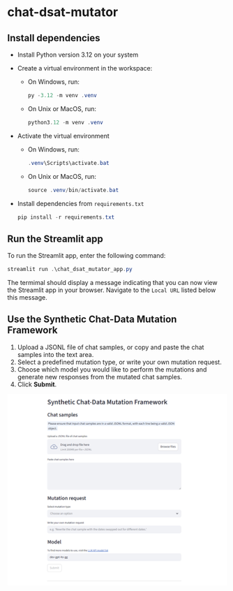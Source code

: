 # chat-dsat-mutator

## Install dependencies
- Install Python version 3.12 on your system
- Create a virtual environment in the workspace:
  - On Windows, run:
    ```powershell
    py -3.12 -m venv .venv
    ```
  - On Unix or MacOS, run:
    ```powershell
    python3.12 -m venv .venv
    ```

- Activate the virtual environment
  - On Windows, run:
    ```powershell
    .venv\Scripts\activate.bat
    ```
  - On Unix or MacOS, run:
    ```powershell
    source .venv/bin/activate.bat
    ```
- Install dependencies from `requirements.txt`
  
  ```powershell
  pip install -r requirements.txt
  ```

## Run the Streamlit app
To run the Streamlit app, enter the following command:

```powershell
streamlit run .\chat_dsat_mutator_app.py
```
The termimal should display a message indicating that you can now view the Streamlit app in your browser. Navigate to the `Local URL` listed below this message.

## Use the Synthetic Chat-Data Mutation Framework
1. Upload a JSONL file of chat samples, or copy and paste the chat samples into the text area.
2. Select a predefined mutation type, or write your own mutation request.
3. Choose which model you would like to perform the mutations and generate new responses from the mutated chat samples.
4. Click **Submit**.

![app-display](./images/app-display.png)
